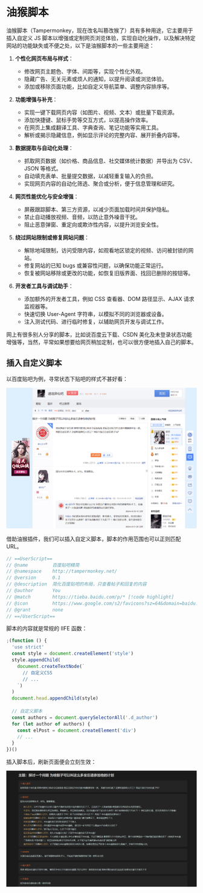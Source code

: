 # 油猴脚本

油猴脚本（Tampermonkey，现在改名叫篡改猴了）具有多种用途，它主要用于插入自定义 JS 脚本以增强或定制网页浏览体验，实现自动化操作，以及解决特定网站的功能缺失或不便之处，以下是油猴脚本的一些主要用途：

1. **个性化网页布局与样式**：

   - 修改网页主题色、字体、间距等，实现个性化外观。
   - 隐藏广告、无关元素或烦人的通知，以提升阅读或浏览体验。
   - 添加或移除页面功能，比如自定义导航菜单、调整内容排序等。

2. **功能增强与补充**：

   - 实现一键下载网页内容（如图片、视频、文本）或批量下载资源。
   - 添加快捷键、鼠标手势等交互方式，以提高操作效率。
   - 在网页上集成翻译工具、字典查询、笔记功能等实用工具。
   - 解析或揭示隐藏信息，例如显示评论的完整内容、展开折叠内容等。

3. **数据提取与自动化处理**：

   - 抓取网页数据（如价格、商品信息、社交媒体统计数据）并导出为 CSV、JSON 等格式。
   - 自动填充表单、批量提交数据，以减轻重复输入的负担。
   - 实现网页内容的自动化筛选、聚合或分析，便于信息管理和研究。

4. **网页性能优化与安全增强**：

   - 屏蔽跟踪脚本、第三方资源，以减少页面加载时间并保护隐私。
   - 禁止自动播放视频、音频，以防止意外噪音干扰。
   - 阻止恶意弹窗、重定向或欺诈性内容，以提升浏览安全性。

5. **绕过网站限制或修复网站问题**：

   - 解除地域限制，访问受限内容，如观看地区锁定的视频、访问被封锁的网站。
   - 修复网站的已知 bugs 或兼容性问题，以确保功能正常运行。
   - 恢复被网站移除或更改的功能，如恢复旧版界面、找回已删除的按钮等。

6. **开发者工具与调试助手**：
   - 添加额外的开发者工具，例如 CSS 查看器、DOM 路径显示、AJAX 请求监视器等。
   - 快速切换 User-Agent 字符串，以模拟不同的浏览器或设备。
   - 注入测试代码、进行临时修复，以辅助网页开发与调试工作。

网上有很多别人分享的脚本，比如说百度云下载、CSDN 美化及未登录状态功能增强等，当然，平常如果想要给网页稍加定制，也可以很方便地插入自己的脚本。

## 插入自定义脚本

以百度贴吧为例，寻常状态下贴吧的样式不甚好看：

![alt text](assets/image.png)

借助油猴插件，我们可以插入自定义脚本，脚本的作用范围也可以正则匹配 URL。

```js
// ==UserScript==
// @name         百度贴吧精简
// @namespace    http://tampermonkey.net/
// @version      0.1
// @description  简化百度贴吧的布局，只查看帖子和回复的内容
// @author       You
// @match        https://tieba.baidu.com/p/* [!code highlight]
// @icon         https://www.google.com/s2/favicons?sz=64&domain=baidu.com
// @grant        none
// ==/UserScript==
```

脚本的内容就是常规的 IIFE 函数：

```js
;(function () {
  'use strict'
  const style = document.createElement('style')
  style.appendChild(
    document.createTextNode(`
      // 自定义CSS
      // ...
    `)
  )
  document.head.appendChild(style)

  // 自定义脚本
  const authors = document.querySelectorAll('.d_author')
  for (let author of authors) {
    const elPost = document.createElement('div')
    // ...
  }
})()
```

插入脚本后，刷新页面便会立刻生效：

![alt text](assets/image-2.png)
